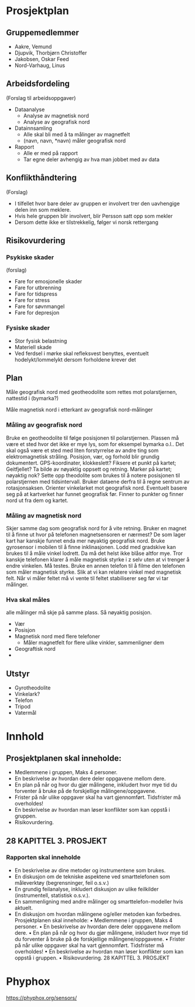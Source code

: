 # Prosjektplan
## Gruppemedlemmer
- Aakre, Vemund
- Djupvik, Thorbjørn Christoffer
- Jakobsen, Oskar Feed
- Nord-Varhaug, Linus
## Arbeidsfordeling
(Forslag til arbeidsoppgaver)
- Dataanalyse
    - Analyse av magnetisk nord
    - Analyse av geografisk nord
- Datainnsamling
    - Alle skal bli med å ta målinger av magnetfelt
    - (navn, navn, *navn) måler geografisk nord
- Rapport
    - Alle er med på rapport
    - Tar egne deler avhengig av hva man jobbet med av data



## Konflikthåndtering
(Forslag)
- I tilfellet hvor bare deler av gruppen er involvert trer den uavhengige delen inn som meklere.
- Hvis hele gruppen blir involvert, blir Persson satt opp som mekler
- Dersom dette ikke er tilstrekkelig, følger vi norsk rettergang
## Risikovurdering
### Psykiske skader
(forslag)
- Fare for emosjonelle skader
- Fare for utbrenning
- Fare for tidspress
- Fare for stress
- Fare for søvnmangel
- Fare for depresjon
### Fysiske skader
- Stor fysisk belastning
- Materiell skade
- Ved ferdsel i mørke skal refleksvest benyttes, eventuelt hodelykt/lommelykt dersom forholdene krever det
 
## Plan
Måle geografisk nord med geotheodolite som rettes mot polarstjernen, nattestid i (bymarka?)

Måle magnetisk nord i etterkant av geografisk nord-målinger

### Måling av geografisk nord
Bruke en geotheodolite til følge posisjonen til polarstjernen. Plassen må være et sted hvor det ikke er mye lys, som for eksempel bymarka o.l.. Det skal også være et sted med liten forstyrrelse av andre ting som elektromagnetisk stråling. Posisjon, vær, og forhold blir grundig dokumentert. GPS-koordinater, klokkeslett? Fiksere et punkt på kartet; Geitfjellet? Ta bilde av nøyaktig oppsett og retning. Marker på kartet; nøyaktig nok? Sette opp theodolite som brukes til å notere posisjonen til polarstjernen med tidsintervall. Bruker dataene derfra til å regne sentrum av rotasjonsaksen. Orienter vinkelarket mot geografisk nord. Eventuelt basere seg på at kartverket har funnet geografisk før. Finner to punkter og finner nord ut fra dem og kartet.

### Måling av magnetisk nord
Skjer samme dag som geografisk nord for å vite retning. Bruker en magnet til å finne ut hvor på telefonen magnetsensoren er nærmest? 
De som lager kart har kanskje funnet enda mer nøyaktig geografisk nord. Bruke gyrosensor i mobilen til å finne inklinasjonen. Lodd med gradskive kan brukes til å måle vinkel lodrett. Da må det helst ikke blåse altfor mye. Tror kanskje telefonen klarer å måle magnetisk styrke i z selv uten at vi trenger å endre vinkelen. Må testes. Bruke en annen telefon til å filme den telefonen som måler magnetisk styrke. Slik at vi kan relatere vinkel med magnetisk felt. Når vi måler feltet må vi vente til feltet stabiliserer seg før vi tar målinger. 

### Hva skal måles
alle målinger må skje på samme plass. Så nøyaktig posisjon.
- Vær
- Posisjon
- Magnetisk nord med flere telefoner
    - Måler magnetfelt for flere ulike vinkler, sammenligner dem
- Geograftisk nord
- 

## Utstyr
- Gyrotheodolite
- Vinkelark?
- Telefon
- Tripod
- Vatermål

# Innhold
## Prosjektplanen skal inneholde:
- Medlemmene i gruppen, Maks 4 personer.
- En beskrivelse av hvordan dere deler oppgavene mellom dere.
- En plan på når og hvor du gjør målingene, inkludert hvor mye tid du forventer å
bruke på de forskjellige målingene/oppgavene.
- Frister på når ulike oppgaver skal ha vart gjennomført. Tidsfrister må overholdes!
- En beskrivelse av hvordan man løser konflikter som kan oppstå i gruppen.
- Risikovurdering.

## 28 KAPITTEL 3. PROSJEKT
### Rapporten skal inneholde
- En beskrivelse av dine metoder og instrumentene som brukes.
- En diskusjon om de tekniske aspektene ved smarttelefonen som måleverktøy (begrensninger, feil o.s.v.)
- En grundig feilanalyse, inkludert diskusjon av ulike feilkilder (instrumentell, statistisk o.s.v.).
- En sammenligning med andre målinger og smarttelefon-modeller hvis aktuelt.
- En diskusjon om hvordan målingene og/eller metoden kan forbedres.
Prosjektplanen skal inneholde:
• Medlemmene i gruppen, Maks 4 personer.
• En beskrivelse av hvordan dere deler oppgavene mellom dere.
• En plan på når og hvor du gjør målingene, inkludert hvor mye tid du forventer å
bruke på de forskjellige målingene/oppgavene.
• Frister på når ulike oppgaver skal ha vart gjennomført. Tidsfrister må overholdes!
• En beskrivelse av hvordan man løser konflikter som kan oppstå i gruppen.
• Risikovurdering.
28 KAPITTEL 3. PROSJEKT


# Phyphox
https://phyphox.org/sensors/
